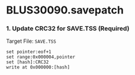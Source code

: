 # BLUS30090.savepatch

### 1. Update CRC32 for SAVE.TSS (Required)

Target File: `SAVE.TSS`

```
set pointer:eof+1
set range:0x000004,pointer
set [hash]:CRC32
write at 0x000000:[hash]
```

